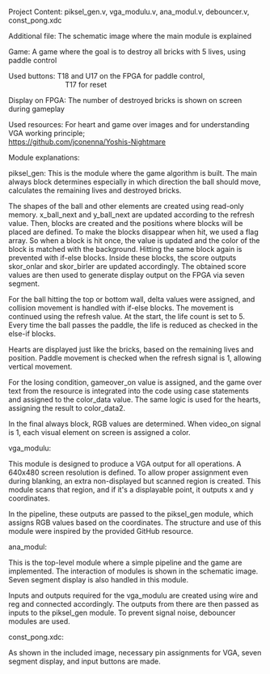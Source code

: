 Project Content: piksel_gen.v, vga_modulu.v, ana_modul.v, debouncer.v, const_pong.xdc

Additional file: The schematic image where the main module is explained

Game: A game where the goal is to destroy all bricks with 5 lives, using paddle control

Used buttons: T18 and U17 on the FPGA for paddle control,
        T17 for reset

Display on FPGA: The number of destroyed bricks is shown on screen during gameplay

Used resources: For heart and game over images and for understanding VGA working principle;
        https://github.com/jconenna/Yoshis-Nightmare

Module explanations:

piksel_gen:
This is the module where the game algorithm is built. The main always block determines especially in which direction the ball should move, calculates the remaining lives and destroyed bricks.

The shapes of the ball and other elements are created using read-only memory. x_ball_next and y_ball_next are updated according to the refresh value. Then, blocks are created and the positions where blocks will be placed are defined. To make the blocks disappear when hit, we used a flag array. So when a block is hit once, the value is updated and the color of the block is matched with the background. Hitting the same block again is prevented with if-else blocks. Inside these blocks, the score outputs skor_onlar and skor_birler are updated accordingly. The obtained score values are then used to generate display output on the FPGA via seven segment.

For the ball hitting the top or bottom wall, delta values were assigned, and collision movement is handled with if-else blocks. The movement is continued using the refresh value. At the start, the life count is set to 5. Every time the ball passes the paddle, the life is reduced as checked in the else-if blocks.

Hearts are displayed just like the bricks, based on the remaining lives and position. Paddle movement is checked when the refresh signal is 1, allowing vertical movement.

For the losing condition, gameover_on value is assigned, and the game over text from the resource is integrated into the code using case statements and assigned to the color_data value. The same logic is used for the hearts, assigning the result to color_data2.

In the final always block, RGB values are determined. When video_on signal is 1, each visual element on screen is assigned a color.

vga_modulu:

This module is designed to produce a VGA output for all operations. A 640x480 screen resolution is defined. To allow proper assignment even during blanking, an extra non-displayed but scanned region is created. This module scans that region, and if it's a displayable point, it outputs x and y coordinates.

In the pipeline, these outputs are passed to the piksel_gen module, which assigns RGB values based on the coordinates. The structure and use of this module were inspired by the provided GitHub resource.

ana_modul:

This is the top-level module where a simple pipeline and the game are implemented. The interaction of modules is shown in the schematic image. Seven segment display is also handled in this module.

Inputs and outputs required for the vga_modulu are created using wire and reg and connected accordingly. The outputs from there are then passed as inputs to the piksel_gen module. To prevent signal noise, debouncer modules are used.

const_pong.xdc:

As shown in the included image, necessary pin assignments for VGA, seven segment display, and input buttons are made.
